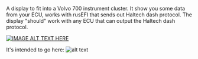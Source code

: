 A display to fit into a Volvo 700 instrument cluster.
It show you some data from your ECU, works with rusEFI that sends out Haltech dash protocol.
The display "should" work with any ECU that can output the Haltech dash protocol.


[![IMAGE ALT TEXT HERE](https://img.youtube.com/vi/B2WpyWLizW0/0.jpg)](https://www.youtube.com/watch?v=B2WpyWLizW0)

It's intended to go here:
![alt text](https://github.com/zed65/ESP32display/blob/main/gaugeCluster.png?raw=true)
